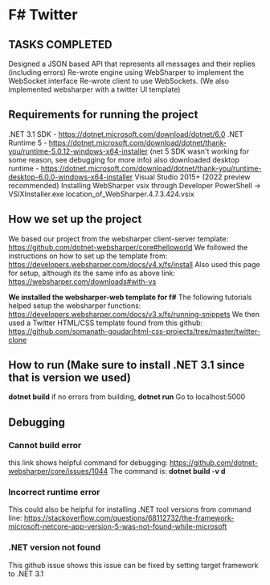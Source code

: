 # F# Twitter

## TASKS COMPLETED 
Designed a JSON based API that  represents all messages and their replies (including errors)
Re-wrote engine using WebSharper to implement the WebSocket interface
Re-wrote client to use WebSockets.
(We also implemented websharper with a twitter UI template) 

## Requirements for running the project
.NET 3.1 SDK - https://dotnet.microsoft.com/download/dotnet/6.0
.NET Runtime 5 - https://dotnet.microsoft.com/download/dotnet/thank-you/runtime-5.0.12-windows-x64-installer
(net 5 SDK wasn't working for some reason, see debugging for more info)
also downloaded desktop runtime - https://dotnet.microsoft.com/download/dotnet/thank-you/runtime-desktop-6.0.0-windows-x64-installer
Visual Studio 2015+ (2022 preview recommended)
Installing WebSharper vsix through Developer PowerShell -> VSIXInstaller.exe location_of_WebSharper.4.7.3.424.vsix

## How we set up the project
We based our project from the websharper client-server template: https://github.com/dotnet-websharper/core#helloworld
We followed the instructions on how to set up the template from: https://developers.websharper.com/docs/v4.x/fs/install
Also used this page for setup, although its the same info as above link: https://websharper.com/downloads#with-vs

**We installed the websharper-web template for f#**
The following tutorials helped setup the websharper functions: https://developers.websharper.com/docs/v3.x/fs/running-snippets
We then used a Twitter HTML/CSS template found from this github: https://github.com/somanath-goudar/html-css-projects/tree/master/twitter-clone


## How to run (Make sure to install .NET 3.1 since that is version we used)
**dotnet build**
if no errors from building, 
**dotnet run**
Go to localhost:5000

## Debugging
### Cannot build error
this link shows helpful command for debugging: https://github.com/dotnet-websharper/core/issues/1044
The command is: **dotnet build -v d**
### Incorrect runtime error 
This could also be helpful for installing .NET tool versions from command line: https://stackoverflow.com/questions/68112732/the-framework-microsoft-netcore-app-version-5-was-not-found-while-microsoft
### .NET version  not found 
This github issue shows this issue can be fixed by setting target framework to .NET 3.1
